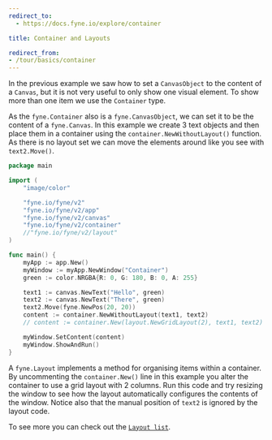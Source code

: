```yaml
---
redirect_to:
  - https://docs.fyne.io/explore/container

title: Container and Layouts

redirect_from:
- /tour/basics/container
---
```

In the previous example we saw how to set a `CanvasObject` to the
content of a `Canvas`, but it is not very useful to only show
one visual element. To show more than one item we use the `Container` type.

As the `fyne.Container` also is a `fyne.CanvasObject`, we can set it to be
the content of a `fyne.Canvas`. In this example we create 3 text objects
and then place them in a container using the `container.NewWithoutLayout()` function.
As there is no layout set we can move the elements around like you see
with `text2.Move()`.

```go
package main

import (
	"image/color"

	"fyne.io/fyne/v2"
	"fyne.io/fyne/v2/app"
	"fyne.io/fyne/v2/canvas"
	"fyne.io/fyne/v2/container"
	//"fyne.io/fyne/v2/layout"
)

func main() {
	myApp := app.New()
	myWindow := myApp.NewWindow("Container")
	green := color.NRGBA{R: 0, G: 180, B: 0, A: 255}

	text1 := canvas.NewText("Hello", green)
	text2 := canvas.NewText("There", green)
	text2.Move(fyne.NewPos(20, 20))
	content := container.NewWithoutLayout(text1, text2)
	// content := container.New(layout.NewGridLayout(2), text1, text2)

	myWindow.SetContent(content)
	myWindow.ShowAndRun()
}
```

A `fyne.Layout` implements a method for organising items within a container.
By uncommenting the `container.New()` line in this example you
alter the container to use a grid layout with 2 columns. Run this code
and try resizing the window to see how the layout automatically configures
the contents of the window. Notice also that the manual position
of `text2` is ignored by the layout code.

To see more you can check out the [`Layout list`](layouts).

